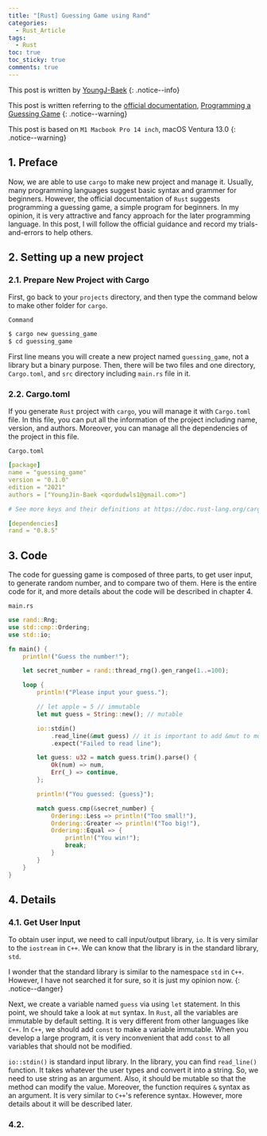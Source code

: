 ```yaml
---
title: "[Rust] Guessing Game using Rand"
categories:
  - Rust_Article
tags:
  - Rust
toc: true
toc_sticky: true
comments: true
---
```


This post is written by [YoungJ-Baek](https://github.com/YoungJ-Baek)
{: .notice--info}

This post is written referring to the [official documentation](https://doc.rust-lang.org/book/title-page.html), [Programming a Guessing Game](https://doc.rust-lang.org/book/ch02-00-guessing-game-tutorial.html)
{: .notice--warning}

This post is based on `M1 Macbook Pro 14 inch`, macOS Ventura 13.0
{: .notice--warning}

## 1. Preface

Now, we are able to use `cargo` to make new project and manage it. Usually, many programming languages suggest basic syntax and grammer for beginners. However, the official documentation of `Rust` suggests programming a guessing game, a simple program for beginners. In my opinion, it is very attractive and fancy approach for the later programming language. In this post, I will follow the official guidance and record my trials-and-errors to help others.

## 2. Setting up a new project

### 2.1. Prepare New Project with Cargo

First, go back to your `projects` directory, and then type the command below to make other folder for `cargo`.

<div class="notice--primary" markdown="1">

`Command`

```bash
$ cargo new guessing_game
$ cd guessing_game
```

</div>

First line means you will create a new project named `guessing_game`, not a library but a binary purpose. Then, there will be two files and one directory, `Cargo.toml`, and `src` directory including `main.rs` file in it.

### 2.2. Cargo.toml

If you generate `Rust` project with `cargo`, you will manage it with `Cargo.toml` file. In this file, you can put all the information of the project including name, version, and authors. Moreover, you can manage all the dependencies of the project in this file.

<div class="notice--primary" markdown="1">

`Cargo.toml`

```yaml
[package]
name = "guessing_game"
version = "0.1.0"
edition = "2021"
authors = ["YoungJin-Baek <qordudwls1@gmail.com>"]

# See more keys and their definitions at https://doc.rust-lang.org/cargo/reference/manifest.html

[dependencies]
rand = "0.8.5"
```

</div>

## 3. Code

The code for guessing game is composed of three parts, to get user input, to generate random number, and to compare two of them. Here is the entire code for it, and more details about the code will be described in chapter 4.

<div class="notice--primary" markdown="1">

`main.rs`

```rs
use rand::Rng;
use std::cmp::Ordering;
use std::io;

fn main() {
    println!("Guess the number!");

    let secret_number = rand::thread_rng().gen_range(1..=100);

    loop {
        println!("Please input your guess.");

        // let apple = 5 // immutable
        let mut guess = String::new(); // mutable

        io::stdin()
            .read_line(&mut guess) // it is important to add &mut to modify references; if you use &guess, it is immutable
            .expect("Failed to read line");

        let guess: u32 = match guess.trim().parse() {
            Ok(num) => num,
            Err(_) => continue,
        };

        println!("You guessed: {guess}");

        match guess.cmp(&secret_number) {
            Ordering::Less => println!("Too small!"),
            Ordering::Greater => println!("Too big!"),
            Ordering::Equal => {
                println!("You win!");
                break;
            }
        }
    }
}
```

</div>

## 4. Details

### 4.1. Get User Input

To obtain user input, we need to call input/output library, `io`. It is very similar to the `iostream` in `C++`. We can know that the library is in the standard library, `std`.

I wonder that the standard library is similar to the namespace `std` in `C++`. However, I have not searched it for sure, so it is just my opinion now.
{: .notice--danger}

Next, we create a variable named `guess` via using `let` statement. In this point, we should take a look at `mut` syntax. In `Rust`, all the variables are immutable by default setting. It is very different from other languages like `C++`. In `C++`, we should add `const` to make a variable immutable. When you develop a large program, it is very inconvenient that add `const` to all variables that should not be modified.

`io::stdin()` is standard input library. In the library, you can find `read_line()` function. It takes whatever the user types and convert it into a string. So, we need to use string as an argument. Also, it should be mutable so that the method can modify the value. Moreover, the function requires `&` syntax as an argument. It is very similar to `C++`'s reference syntax. However, more details about it will be described later.

### 4.2.
